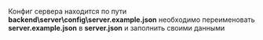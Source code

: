 Конфиг сервера находится по пути **backend\server\config\server.example.json**
необходимо переименовать **server.example.json** в **server.json**
и заполнить своими данными
